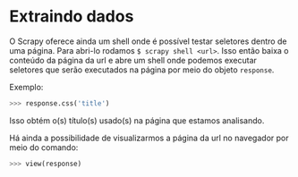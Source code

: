 # Extraindo dados

O Scrapy oferece ainda um shell onde é possível testar seletores dentro de
uma página. Para abri-lo rodamos `$ scrapy shell <url>`. Isso então baixa
o conteúdo da página da url e abre um shell onde podemos executar
seletores que serão executados na página por meio do objeto `response`.

Exemplo:
```py
>>> response.css('title')
```
Isso obtém o(s) título(s) usado(s) na página que estamos
analisando.

Há ainda a possibilidade de visualizarmos a página da url no navegador por meio do comando:
```py
>>> view(response)
```